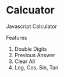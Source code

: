 # Calcuator

Javascript Calculator

Features
1. Double Digits
2. Previous Answer
3. Clear All
4. Log, Cos, Sin, Tan
